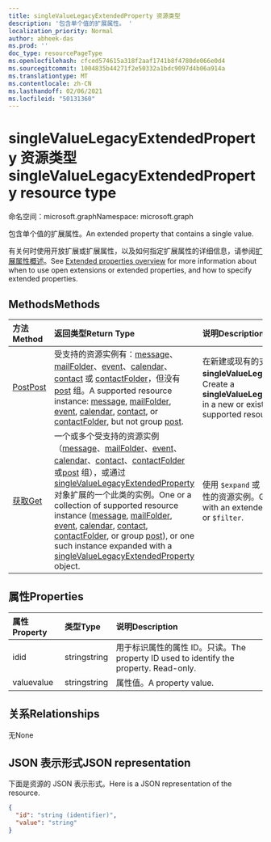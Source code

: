 ```yaml
---
title: singleValueLegacyExtendedProperty 资源类型
description: '包含单个值的扩展属性。 '
localization_priority: Normal
author: abheek-das
ms.prod: ''
doc_type: resourcePageType
ms.openlocfilehash: cfced574615a318f2aaf1741b8f4780de066e0d4
ms.sourcegitcommit: 1004835b44271f2e50332a1bdc9097d4b06a914a
ms.translationtype: MT
ms.contentlocale: zh-CN
ms.lasthandoff: 02/06/2021
ms.locfileid: "50131360"
---
```

# <a name="singlevaluelegacyextendedproperty-resource-type"></a><span data-ttu-id="386af-103">singleValueLegacyExtendedProperty 资源类型</span><span class="sxs-lookup"><span data-stu-id="386af-103">singleValueLegacyExtendedProperty resource type</span></span>

<span data-ttu-id="386af-104">命名空间：microsoft.graph</span><span class="sxs-lookup"><span data-stu-id="386af-104">Namespace: microsoft.graph</span></span>

<span data-ttu-id="386af-105">包含单个值的扩展属性。</span><span class="sxs-lookup"><span data-stu-id="386af-105">An extended property that contains a single value.</span></span>

<span data-ttu-id="386af-106">有关何时使用开放扩展或扩展属性，以及如何指定扩展属性的详细信息，请参阅[扩展属性概述](../resources/extended-properties-overview.md)。</span><span class="sxs-lookup"><span data-stu-id="386af-106">See [Extended properties overview](../resources/extended-properties-overview.md) for more information about when to use open extensions or extended properties, and how to specify extended properties.</span></span>


## <a name="methods"></a><span data-ttu-id="386af-107">Methods</span><span class="sxs-lookup"><span data-stu-id="386af-107">Methods</span></span>

| <span data-ttu-id="386af-108">方法</span><span class="sxs-lookup"><span data-stu-id="386af-108">Method</span></span>           | <span data-ttu-id="386af-109">返回类型</span><span class="sxs-lookup"><span data-stu-id="386af-109">Return Type</span></span>    |<span data-ttu-id="386af-110">说明</span><span class="sxs-lookup"><span data-stu-id="386af-110">Description</span></span>|
|:---------------|:--------|:----------|
|[<span data-ttu-id="386af-111">Post</span><span class="sxs-lookup"><span data-stu-id="386af-111">Post</span></span>](../api/singlevaluelegacyextendedproperty-post-singlevalueextendedproperties.md) | <span data-ttu-id="386af-112">受支持的资源实例有：[message](../resources/message.md)、[mailFolder](../resources/mailfolder.md)、[event](../resources/event.md)、[calendar](../resources/calendar.md)、[contact](../resources/contact.md) 或 [contactFolder](../resources/contactfolder.md)，但没有 [post](../resources/post.md) 组。</span><span class="sxs-lookup"><span data-stu-id="386af-112">A supported resource instance: [message](../resources/message.md), [mailFolder](../resources/mailfolder.md), [event](../resources/event.md), [calendar](../resources/calendar.md), [contact](../resources/contact.md), or [contactFolder](../resources/contactfolder.md), but not group [post](../resources/post.md).</span></span> | <span data-ttu-id="386af-113">在新建或现有的支持资源实例中创建 **singleValueLegacyExtendedProperty**。</span><span class="sxs-lookup"><span data-stu-id="386af-113">Create a **singleValueLegacyExtendedProperty** in a new or existing instance of a supported resource.</span></span> |
|[<span data-ttu-id="386af-114">获取</span><span class="sxs-lookup"><span data-stu-id="386af-114">Get</span></span>](../api/singlevaluelegacyextendedproperty-get.md) |<span data-ttu-id="386af-115">一个或多个受支持的资源实例（[message](../resources/message.md)、[mailFolder](../resources/mailfolder.md)、[event](../resources/event.md)、[calendar](../resources/calendar.md)、[contact](../resources/contact.md)、[contactFolder](../resources/contactfolder.md) 或[post](../resources/post.md) 组），或通过 [singleValueLegacyExtendedProperty](singlevaluelegacyextendedproperty.md) 对象扩展的一个此类的实例。</span><span class="sxs-lookup"><span data-stu-id="386af-115">One or a collection of supported resource instance ([message](../resources/message.md), [mailFolder](../resources/mailfolder.md), [event](../resources/event.md), [calendar](../resources/calendar.md), [contact](../resources/contact.md), [contactFolder](../resources/contactfolder.md), or group [post](../resources/post.md)), or one such instance expanded with a [singleValueLegacyExtendedProperty](singlevaluelegacyextendedproperty.md) object.</span></span> |<span data-ttu-id="386af-116">使用 `$expand` 或 `$filter` 获取具有扩展属性的资源实例。</span><span class="sxs-lookup"><span data-stu-id="386af-116">Get a resource instance with an extended property using `$expand` or `$filter`.</span></span>|

## <a name="properties"></a><span data-ttu-id="386af-117">属性</span><span class="sxs-lookup"><span data-stu-id="386af-117">Properties</span></span>
| <span data-ttu-id="386af-118">属性</span><span class="sxs-lookup"><span data-stu-id="386af-118">Property</span></span>     | <span data-ttu-id="386af-119">类型</span><span class="sxs-lookup"><span data-stu-id="386af-119">Type</span></span>   |<span data-ttu-id="386af-120">说明</span><span class="sxs-lookup"><span data-stu-id="386af-120">Description</span></span>|
|:---------------|:--------|:----------|
|<span data-ttu-id="386af-121">id</span><span class="sxs-lookup"><span data-stu-id="386af-121">id</span></span>|<span data-ttu-id="386af-122">string</span><span class="sxs-lookup"><span data-stu-id="386af-122">string</span></span>|<span data-ttu-id="386af-p101">用于标识属性的属性 ID。只读。</span><span class="sxs-lookup"><span data-stu-id="386af-p101">The property ID used to identify the property. Read-only.</span></span>|
|<span data-ttu-id="386af-125">value</span><span class="sxs-lookup"><span data-stu-id="386af-125">value</span></span>|<span data-ttu-id="386af-126">string</span><span class="sxs-lookup"><span data-stu-id="386af-126">string</span></span>|<span data-ttu-id="386af-127">属性值。</span><span class="sxs-lookup"><span data-stu-id="386af-127">A property value.</span></span>|

## <a name="relationships"></a><span data-ttu-id="386af-128">关系</span><span class="sxs-lookup"><span data-stu-id="386af-128">Relationships</span></span>
<span data-ttu-id="386af-129">无</span><span class="sxs-lookup"><span data-stu-id="386af-129">None</span></span>


## <a name="json-representation"></a><span data-ttu-id="386af-130">JSON 表示形式</span><span class="sxs-lookup"><span data-stu-id="386af-130">JSON representation</span></span>

<span data-ttu-id="386af-131">下面是资源的 JSON 表示形式。</span><span class="sxs-lookup"><span data-stu-id="386af-131">Here is a JSON representation of the resource.</span></span>

<!--{
  "blockType": "resource",
  "optionalProperties": [],
  "baseType": "microsoft.graph.entity",
  "@odata.type": "microsoft.graph.singleValueLegacyExtendedProperty"
}-->

```json
{
  "id": "string (identifier)",
  "value": "string"
}

```

<!-- uuid: 8fcb5dbc-d5aa-4681-8e31-b001d5168d79
2015-10-25 14:57:30 UTC -->
<!-- {
  "type": "#page.annotation",
  "description": "singleValueLegacyExtendedProperty resource",
  "keywords": "",
  "section": "documentation",
  "tocPath": ""
}-->


